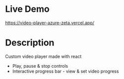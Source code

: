 # Live Demo

https://video-player-azure-zeta.vercel.app/

# Description

Custom video player made with react

- Play, pause & stop controls
- Interactive progress bar - view & set video progress
